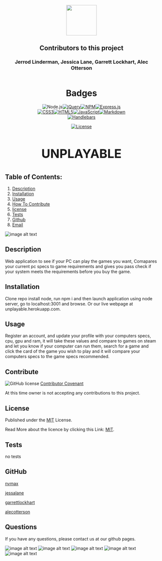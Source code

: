 
  <div id="header" align="center">
  <img src="https://media.giphy.com/media/M9gbBd9nbDrOTu1Mqx/giphy.gif" width="100"/>
  </div>
  <div align="center">
  
 ## Contributors to this project
 ### Jerrod Linderman, Jessica Lane, Garrett Lockhart, Alec Otterson

  </div>
  <div align="center">
  <img src="https://komarev.com/ghpvc/?username=nvmax&style=flat-square&color=blue" alt=""/>
  </div>
  
  
  <h1 align="center">Badges</h1>
  <div align="center">
  <div align="center" style="display:block; width:300px; >
  
  [![Node.js](https://img.shields.io/badge/Node.js-green.svg)](https://badges.greenkeeper.io/Node.js)[![jQuery](https://img.shields.io/badge/jQuery-red.svg)](https://badges.greenkeeper.io/jQuery)[![NPM](https://img.shields.io/badge/NPM-green.svg)](https://badges.greenkeeper.io/NPM)[![Express.js](https://img.shields.io/badge/Express.js-blue.svg)](https://badges.greenkeeper.io/Express.js)[![CSS3](https://img.shields.io/badge/CSS3-orange.svg)](https://badges.greenkeeper.io/CSS3)[![HTML5](https://img.shields.io/badge/HTML5-orange.svg)](https://badges.greenkeeper.io/HTML5)[![JavaScript](https://img.shields.io/badge/JavaScript-blue.svg)](https://badges.greenkeeper.io/JavaScript)[![Markdown](https://img.shields.io/badge/Markdown-green.svg)](https://badges.greenkeeper.io/Markdown)[![Handlebars](https://img.shields.io/badge/Handlebars-red.svg)](https://badges.greenkeeper.io/Handlebars)

  [![License](https://img.shields.io/badge/License-MIT-blue.svg)](https://opensource.org/licenses/MIT)
  
  
  </div>
  </div>
  
  <h1 align="center" style="font-size:40px">
  
  UNPLAYABLE</h1>
  
  
  ## Table of Contents:
  1. [Description](#description)
  2. [Installation](#installation)
  3. [Usage](#usage)
  4. [How To Contribute](#contribute)
  5. [license](#license)
  6. [Tests](#tests)
  7. [Github](#github)
  8. [Email](#questions)

 ![image alt text](./public/images/screencapture-localhost-3001-2022-09-29-14_47_37.png)

  ## Description
  Web application to see if your PC can play the games you want, Comapares your current pc specs to game requirements and gives you pass check if your system meets the requirements before you buy the game.



  ## Installation
  Clone repo install node, run npm i and then launch application using node server, go to localhost:3001 and browse.  Or our live webpage at unplayable.herokuapp.com.



  ## Usage
  Register an account, and update your profile with your computers specs, cpu, gpu and ram, it will take these values and compare to games on steam and let you know if your computer can run them, search for a game and click the card of the game you wish to play and it will compare your computers specs to the game specs recommended. 


 
  ## Contribute
  ![GitHub license](https://img.shields.io/badge/Made%20by-%40nvmax-blue)
  [Contributor Covenant](https://www.contributor-covenant.org/)

  At this time owner is not accepting any contributions to this project.



  ## License

  Published under the [MIT](license.txt) License.
  

  Read More about the licence by clicking this Link: [MIT](https://opensource.org/licenses/MIT).
 

  ## Tests
  no tests



  ## GitHub
  [nvmax](https://github.com/nvmax)

  [jessalane](https://github.com/jessalane)

  [garrettlockhart](https://github.com/GarrettLockhart)

  [alecotterson](https://github.com/acotterson)


  ## Questions
  If you have any questions, please contact us at our github pages.

  

![image alt text](./public/images/screencapture-localhost-3001-login-2022-09-29-14_49_47.png)
![image alt text](./public/images/screencapture-localhost-3001-register-2022-09-29-14_50_00.png)
![image alt text](./public/images/screencapture-localhost-3001-search-2022-09-29-14_48_44.png)
![image alt text](./public/images/screencapture-localhost-3001-search-2022-09-29-14_48_27.png)
![image alt text](./public/images/screencapture-localhost-3001-search-2022-09-29-14_49_16.png)
 

